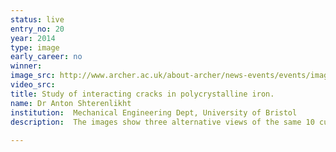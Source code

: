 ```yaml
---
status: live
entry_no: 20
year: 2014
type: image 
early_career: no 
winner: 
image_src: http://www.archer.ac.uk/about-archer/news-events/events/image-comp/gallery-2014/20_Entry_800.jpg
video_src: 
title: Study of interacting cracks in polycrystalline iron.
name: Dr Anton Shterenlikht
institution:  Mechanical Engineering Dept, University of Bristol
description:  The images show three alternative views of the same 10 cubic mm volume of iron with 10,000 uniquely shaped crystals.<br><br>To capture fine details of the shape of each crystal, they are built, on average, from 100,000 tiny cubic cells. The complete, 1 billion cell computer model, requires very large memory for the calculation and the visualisation, which is why we used Archer.<br><br>In the images the crystal boundaries are shown in purple. The cracks on {100} crystallographic planes are shown in yellow, and those on {110} planes are in green. {100} planes are easier to cleave, so there are more yellow cracks than green.<br><br>Cracks in individual crystals form a large crack system, spanning across multiple crystal boundaries. A view of cracks through semi-transparent network of crystal boundaries enables a detailed analysis of the influence of crystal boundary orientation on fracture energy, the ultimate aim of this work.
  
---
```

